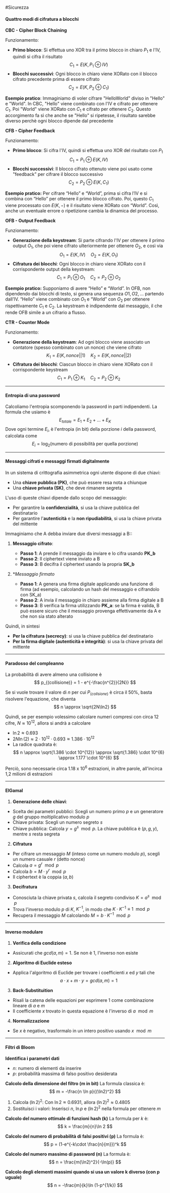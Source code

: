 #Sicurezza 


#### Quattro modi di cifratura a blocchi 
**CBC - Cipher Block Chaining**

Funzionamento:
- **Primo blocco**: Si effettua uno XOR tra il primo blocco in chiaro $P_{1}$ e l'IV, quindi si cifra il risultato
$$
C_{1} = E(K, P_{1} \oplus IV)
$$
- **Blocchi successivi**: Ogni blocco in chiaro viene XORato con il blocco cifrato precedente prima di essere cifrato
$$
C_{2} = E(K, P_{2} \oplus C_{1})
$$

**Esempio pratico**: Immaginiamo di voler cifrare "HelloWorld" diviso in "Hello" e "World". In CBC, "Hello" viene combinato con l'IV e cifrato per ottenere $C_{1}$. Poi "World" viene XORato con $C_{1}$ e cifrato per ottenere $C_{2}$. Questo accorgimento fa sì che anche se "Hello" si ripetesse, il risultato sarebbe diverso perchè ogni blocco dipende dal precedente



**CFB - Cipher Feedback**

Funzionamento:
- **Primo blocco**: Si cifra l'IV, quindi si effettua uno XOR del risultato con $P_{1}$
$$
C_{1} = P_{1} \oplus E(K, IV)
$$
- **Blocchi successivi**: Il blocco cifrato ottenuto viene poi usato come "feedback" per cifrare il blocco successivo
$$
C_{2} = P_{2} \oplus E(K, C_{1})
$$

**Esempio pratico:** Per cifrare “Hello” e “World”, prima si cifra l’IV e si combina con “Hello” per ottenere il primo blocco cifrato. Poi, questo $C_{1}$ viene processato con $E(K, -)$ e il risultato viene XORato con “World”. Così, anche un eventuale errore o ripetizione cambia la dinamica del processo.


**OFB - Output Feedback**

Funzionamento:
- **Generazione della keystream**: Si parte cifrando l'IV per ottenere il primo output $O_{1}$, che poi viene cifrato ulteriormente per ottenere $O_{2}$, e così via
$$
O_{1} = E(K, IV)
\quad
O_{2} = E(K, O_{1})
$$
- **Cifratura dei blocchi**: Ogni blocco in chiaro viene XORato con il corrispondente output della keystream:
$$
C_{1} = P_{1} \oplus O_{1}
\quad
C_{2} = P_{2} \oplus O_{2}
$$

**Esempio pratico:** Supponiamo di avere “Hello” e “World”. In OFB, non dipendendo dai blocchi di testo, si genera una sequenza $O1,O2, \dots$ partendo dall’IV. “Hello” viene combinato con $O_{1}$ e “World” con $O_{2}$ per ottenere rispettivamente $C_{1}$ e $C_{2}$. La keystream è indipendente dal messaggio, il che rende OFB simile a un cifrario a flusso.


**CTR - Counter Mode**

Funzionamento:
- **Generazione della keystream**: Ad ogni blocco viene associato un contatore (spesso combinato con un nonce) che viene cifrato
$$
K_{1} = E(K, nonce ||1) \quad K_{2} = E(K, nonce || 2)
$$
- **Cifratura dei blocchi**: Ciascun blocco in chiaro viene XORato con il corrispondente keystream
$$
C_{1} = P_{1} \oplus K_{1} \quad C_{2} = P_{2} \oplus K_{2}
$$


---


#### Entropia di una password
Calcoliamo l'entropia scomponendo la password in parti indipendenti.
La formula che usiamo è
$$
E_{totale} = E_{1} + E_{2} + \dots + E_{K}
$$
Dove ogni termine $E_{i}$, è l'entropia (in bit) della porzione $i$ della password, calcolata come
$$
E_{i} = \log_{2}(\text{numero di possibilità per quella porzione})
$$


---

#### Messaggi cifrati e messaggi firmati digitalmente
In un sistema di crittografia asimmetrica ogni utente dispone di due chiavi:
- Una **chiave pubblica (PK)**, che può essere resa nota a chiunque
- Una **chiave privata (SK)**, che deve rimanere segreta

L'uso di queste chiavi dipende dallo scopo del messaggio:
- Per garantire la **confidenzialità**, si usa la chiave pubblica del destinatario
- Per garantire l'**autenticità** e la **non ripudiabilità**, si usa la chiave privata del mittente

Immaginiamo che A debba inviare due diversi messaggi a B::
1. **Messaggio cifrato**:
	- **Passo 1**: A prende il messaggio da inviare e lo cifra usando **PK_b**
	- **Passo 2**: Il ciphertext viene inviato a B
	- **Passo 3**: B decifra il ciphertext usando la propria **SK_b**

2. **Messaggio firmato*
	- **Passo 1**: A genera una firma digitale applicando una funzione di firma (ad esempio, calcolando un hash del messaggio e cifrandolo con SK_a)
	- **Passo 2**: A invia il messaggio in chiaro assieme alla firma digitale a B
	- **Passo 3**: B verifica la firma utilizzando **PK_a**: se la firma è valida, B può essere sicuro che il messaggio provenga effettivamente da A e che non sia stato alterato

Quindi, in sintesi
- **Per la cifratura (secrecy)**: si usa la chiave pubblica del destinatario
- **Per la firma digitale (autenticità e integrità)**: si usa la chiave privata del mittente


---


#### Paradosso del compleanno
La probabilità di avere almeno una collisione è
$$
p_{(collisione)} = 1 - e^{-\frac{n^{2}}{2N}}
$$

Se si vuole trovare il valore di $n$ per cui $P_{(collsione)}$ è circa il 50%, basta risolvere l'equazione, che diventa
$$
n \approx \sqrt{2N\ln2}
$$

Quindi, se per esempio volessimo calcolare numeri compresi con circa 12 cifre, $N \approx 10^{12}$, allora si andrà a calcolare
- $\ln2 \approx 0.693$
- $2N\ln(2) \approx 2 \cdot 10^{12} \cdot 0.693 \approx 1.386 \cdot 10^{12}$
- La radice quadrata è:
$$
n \approx \sqrt{1.386 \cdot 10^{12}} \approx \sqrt{1.386} \cdot 10^{6} \approx 1.177 \cdot 10^{6}
$$

Perciò, sono necessarie circa 1.18 x $10^{6}$ estrazioni, in altre parole, all'incirca 1,2 milioni di estrazioni



---


#### ElGamal

1. **Generazione delle chiavi**:
- Scelta dei parametri pubblici: Scegli un numero primo $p$ e un generatore $g$ del gruppo moltiplicativo modulo $p$
- Chiave privata: Scegli un numero segreto $s$
- Chiave pubblica: Calcola $y=g^{s} \mod p$. La chiave pubblica è $(p,g,y)$, mentre $s$ resta segreta

2. **Cifratura**
- Per cifrare un messaggio $M$ (inteso come un numero modulo $p$), scegli un numero casuale $r$ (detto nonce)
- Calcola $a = g^{r} \mod p$
- Calcola $b = M \cdot y^{r} \mod p$
- Il ciphertext è la coppia $(a, b)$

3. **Decifratura**
- Conosciuta la chiave privata $s$, calcola il segreto condiviso $K = a^{s} \mod p$
- Trova l'inverso modulo $p$ di $K$, $K^{-1}$, in modo che $K \cdot K^{-1} \equiv 1 \mod p$
- Recupera il messaggio $M$ calcolando $M = b \cdot K^{-1} \mod p$


---

#### Inverso modulare

1. **Verifica della condizione**
- Assicurati che $gcd(a,m) = 1$. Se non è 1, l'inverso non esiste

2. **Algoritmo di Euclide esteso**
- Applica l'algoritmo di Euclide per trovare i coefficienti $x$ ed $y$ tali che
$$
a \cdot x + m \cdot y = gcd(a,m) = 1
$$

3. **Back-Substituition**
- Risali la catena delle equazioni per esprimere 1 come combinazione lineare di $a$ e $m$
- Il coefficiente $x$ trovato in questa equazione è l'inverso di $a \mod m$

4. **Normalizzazione**
- Se $x$ è negativo, trasformalo in un intero positivo usando $x \mod m$


---

#### Filtri di Bloom

**Identifica i parametri dati**
- $n$: numero di elementi da inserire
- $p$: probabilità massima di falso positivo desiderata


**Calcolo della dimensione del filtro (m in bit)**
La formula classica è:
$$
m = -\frac{n \ln p}{(\ln2)^2}
$$
1. Calcola $(\ln2)^{2}$: Con $\ln2 \approx 0.6931$, allora $(\ln2)^{2} \approx 0.4805$
2. Sostituisci i valori: Inserisci $n$, $\ln p$ e $(\ln2)^{2}$ nella formula per ottenere $m$

**Calcolo del numero ottimale di funzioni hash (k)**
La formula per $k$ è:
$$
k = \frac{m}{n}\ln 2
$$

**Calcolo del numero di probabilità di falsi positivi (p)**
La formula è:
$$
p = (1-e^{-k\cdot \frac{n}{m}})^k
$$

**Calcolo del numero massimo di password (n)**
La formula è:
$$
n = \frac{m(\ln2)^2}{-\ln(p)}
$$

**Calcolo degli elementi massimi quando si usa un valore k diverso (con p uguale)**
$$
n = -\frac{m}{k}\ln (1-p^{1/k})
$$
